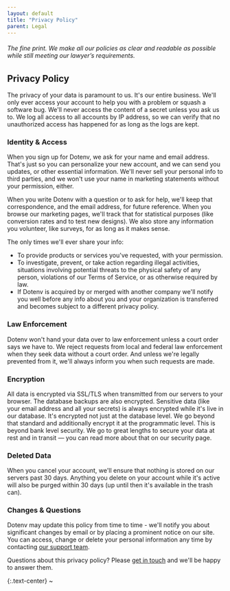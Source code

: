 ```yaml
---
layout: default
title: "Privacy Policy"
parent: Legal
---
```


<article markdown="1">

###### The fine print. We make all our policies as clear and readable as possible while still meeting our lawyer’s requirements.

# Privacy Policy

The privacy of your data is paramount to us. It's our entire business. We'll only ever access your account to help you with a problem or squash a software bug. We'll never access the content of a secret unless you ask us to. We log all access to all accounts by IP address, so we can verify that no unauthorized access has happened for as long as the logs are kept.

### Identity & Access

When you sign up for Dotenv, we ask for your name and email address. That's just so you can personalize your new account, and we can send you updates, or other essential information. We'll never sell your personal info to third parties, and we won't use your name in marketing statements without your permission, either.

When you write Dotenv with a question or to ask for help, we'll keep that correspondence, and the email address, for future reference. When you browse our marketing pages, we'll track that for statistical purposes (like conversion rates and to test new designs). We also store any information you volunteer, like surveys, for as long as it makes sense.

The only times we'll ever share your info:

* To provide products or services you've requested, with your permission.
* To investigate, prevent, or take action regarding illegal activities, situations involving potential threats to the physical safety of any person, violations of our Terms of Service, or as otherwise required by law.
* If Dotenv is acquired by or merged with another company we'll notify you well before any info about you and your organization is transferred and becomes subject to a different privacy policy.

### Law Enforcement

Dotenv won't hand your data over to law enforcement unless a court order says we have to. We reject requests from local and federal law enforcement when they seek data without a court order. And unless we're legally prevented from it, we'll always inform you when such requests are made.

### Encryption

All data is encrypted via SSL/TLS when transmitted from our servers to your browser. The database backups are also encrypted. Sensitive data (like your email address and all your secrets) is always encrypted while it's live in our database. It's encrypted not just at the database level. We go beyond that standard and additionally encrypt it at the programmatic level. This is beyond bank level security. We go to great lengths to secure your data at rest and in transit — you can read more about that on our security page.

### Deleted Data

When you cancel your account, we'll ensure that nothing is stored on our servers past 30 days. Anything you delete on your account while it's active will also be purged within 30 days (up until then it's available in the trash can).

### Changes & Questions

Dotenv may update this policy from time to time - we'll notify you about significant changes by email or by placing a prominent notice on our site. You can access, change or delete your personal information any time by contacting [our support team](mailto:support@dotenv.org).

Questions about this privacy policy? Please [get in touch](mailto:support@dotenv.org) and we'll be happy to answer them.

{:.text-center}
~

</article>
